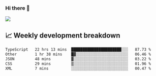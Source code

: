 ### Hi there 👋
<img align="center" src="https://github-readme-stats.vercel.app/api?username=Tumao727&show_icons=true&hide_title=true&theme=dracula" />


## 📈 Weekly development breakdown
<!--START_SECTION:waka-->

```txt
TypeScript   22 hrs 13 mins  ██████████████████████░░░   87.73 %
Other        1 hr 38 mins    █▓░░░░░░░░░░░░░░░░░░░░░░░   06.46 %
JSON         48 mins         ▓░░░░░░░░░░░░░░░░░░░░░░░░   03.22 %
CSS          29 mins         ▒░░░░░░░░░░░░░░░░░░░░░░░░   01.96 %
XML          7 mins          ░░░░░░░░░░░░░░░░░░░░░░░░░   00.47 %
```

<!--END_SECTION:waka-->
